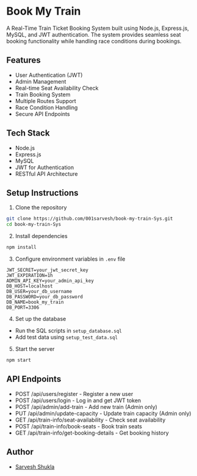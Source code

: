 # Book My Train

A Real-Time Train Ticket Booking System built using Node.js, Express.js, MySQL, and JWT authentication. The system provides seamless seat booking functionality while handling race conditions during bookings.

## Features

- User Authentication (JWT)
- Admin Management
- Real-time Seat Availability Check
- Train Booking System
- Multiple Routes Support
- Race Condition Handling
- Secure API Endpoints

## Tech Stack

- Node.js
- Express.js
- MySQL
- JWT for Authentication
- RESTful API Architecture

## Setup Instructions

1. Clone the repository
```bash
git clone https://github.com/001sarvesh/book-my-train-Sys.git
cd book-my-train-Sys
```

2. Install dependencies
```bash
npm install
```

3. Configure environment variables in `.env` file
```env
JWT_SECRET=your_jwt_secret_key
JWT_EXPIRATION=1h
ADMIN_API_KEY=your_admin_api_key
DB_HOST=localhost
DB_USER=your_db_username
DB_PASSWORD=your_db_password
DB_NAME=book_my_train
DB_PORT=3306
```

4. Set up the database
- Run the SQL scripts in `setup_database.sql`
- Add test data using `setup_test_data.sql`

5. Start the server
```bash
npm start
```

## API Endpoints

- POST /api/users/register - Register a new user
- POST /api/users/login - Log in and get JWT token
- POST /api/admin/add-train - Add new train (Admin only)
- PUT /api/admin/update-capacity - Update train capacity (Admin only)
- GET /api/train-info/seat-availability - Check seat availability
- POST /api/train-info/book-seats - Book train seats
- GET /api/train-info/get-booking-details - Get booking history

## Author

- [Sarvesh Shukla](https://github.com/001sarvesh)
